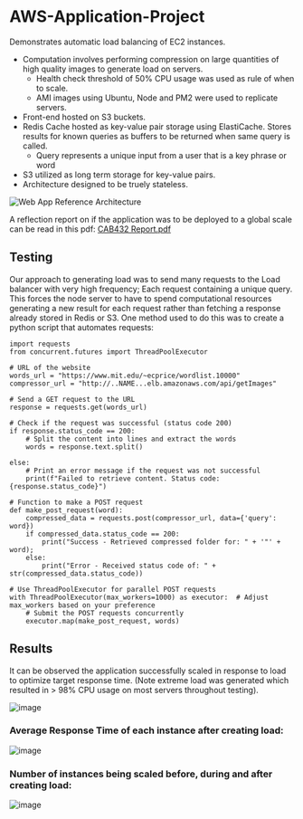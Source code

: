 # AWS-Application-Project

Demonstrates automatic load balancing of EC2 instances. 
* Computation involves performing compression on large quantities of high quality images to generate load on servers.
  * Health check threshold of 50% CPU usage was used as rule of when to scale.
  * AMI images using Ubuntu, Node and PM2 were used to replicate servers.
* Front-end hosted on S3 buckets.
* Redis Cache hosted as key-value pair storage using ElastiCache. Stores results for known queries as buffers to be returned when same query is called.
  * Query represents a unique input from a user that is a key phrase or word 
* S3 utilized as long term storage for key-value pairs.
* Architecture designed to be truely stateless.

![Web App Reference Architecture](https://github.com/Twouloo/AWS-Application-Project/assets/150364814/277dae05-2d4f-4b12-98de-61ba213bb28c)

A reflection report on if the application was to be deployed to a global scale can be read in this pdf: 
[CAB432 Report.pdf](https://github.com/Twouloo/AWS-Application-Project/files/14005335/CAB432.Report.pdf)


## Testing
Our approach to generating load was to send many requests to the Load balancer with very high frequency; Each request containing a unique query. This forces the node server to have to spend computational resources generating a new result for each request rather than fetching a response already stored in Redis or S3. One method used to do this was to create a python script that automates requests:


```
import requests
from concurrent.futures import ThreadPoolExecutor

# URL of the website
words_url = "https://www.mit.edu/~ecprice/wordlist.10000"
compressor_url = "http://..NAME...elb.amazonaws.com/api/getImages"

# Send a GET request to the URL
response = requests.get(words_url)

# Check if the request was successful (status code 200)
if response.status_code == 200:
    # Split the content into lines and extract the words
    words = response.text.split()

else:
    # Print an error message if the request was not successful
    print(f"Failed to retrieve content. Status code: {response.status_code}")

# Function to make a POST request
def make_post_request(word):
    compressed_data = requests.post(compressor_url, data={'query': word})
    if compressed_data.status_code == 200:
        print("Success - Retrieved compressed folder for: " + '"' + word);
    else:
        print("Error - Received status code of: " + str(compressed_data.status_code))

# Use ThreadPoolExecutor for parallel POST requests
with ThreadPoolExecutor(max_workers=1000) as executor:  # Adjust max_workers based on your preference
    # Submit the POST requests concurrently
    executor.map(make_post_request, words)
```
## Results 

It can be observed the application successfully scaled in response to load to optimize target response time. (Note extreme load was generated which resulted in > 98% CPU usage on most servers throughout testing).

![image](https://github.com/Twouloo/AWS-Application-Project/assets/150364814/03749f8b-5bc2-4024-b755-c8cf86125b4b)

### Average Response Time of each instance after creating load:
![image](https://github.com/Twouloo/AWS-Application-Project/assets/150364814/2a43803f-b8ca-4169-84d9-f9cbef1f2d19)

### Number of instances being scaled before, during and after creating load:

![image](https://github.com/Twouloo/AWS-Application-Project/assets/150364814/afba6c01-6910-4c0c-86e7-108920b44aeb)
